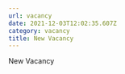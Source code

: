 ```yaml
---
url: vacancy
date: 2021-12-03T12:02:35.607Z
category: vacancy
title: New Vacancy
---
```

New Vacancy
